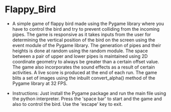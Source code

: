 # Flappy_Bird
- A simple game of flappy bird made using the Pygame library where you have to control the bird and try to prevent colliding from the incoming pipes. The game is responsive as it takes inputs from the user for determining the vertical position of the bird on the screen using the event module of the Pygame library. The generation of pipes and their heights is done at random using the random module. The space between a pair of upper and lower pipes is maintained using 2D coordinate geometry to always be greater than a certain offset value. The game also incorporates the sound effects as a result of certain activities. A live score is produced at the end of each run. The game blits a set of images using the inbuilt convert_alpha() method of the Pygame library at 32 FPS.

- Instructions:
  Just install the Pygame package and run the main file using the python interpreter. Press the 'space bar' to start and the game and also to control the bird. Use the 'escape' key to exit. 
